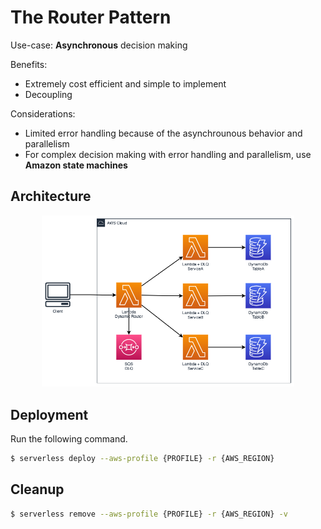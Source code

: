 # The Router Pattern

Use-case: **Asynchronous** decision making

Benefits:

- Extremely cost efficient and simple to implement
- Decoupling

Considerations:

- Limited error handling because of the asynchrounous behavior and parallelism
- For complex decision making with error handling and parallelism, use **Amazon state machines**

## Architecture

<p align="center">
  <img width=80% src="diagram/diagram.png">
</p>

## Deployment

Run the following command.

```sh
$ serverless deploy --aws-profile {PROFILE} -r {AWS_REGION}
```

## Cleanup

```sh
$ serverless remove --aws-profile {PROFILE} -r {AWS_REGION} -v
```
